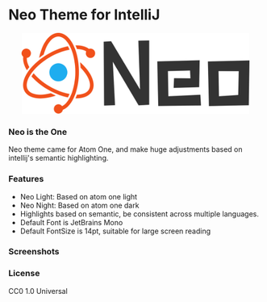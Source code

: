 # Neo Theme for IntelliJ

<p align="center"><img src="./src/main/design/SVG/title.svg" height=160/></p>

<!-- Plugin description -->

### Neo is the One

Neo theme came for Atom One, and make huge adjustments based on intellij's semantic highlighting.

### Features

- Neo Light: Based on atom one light
- Neo Night: Based on atom one dark
- Highlights based on semantic, be consistent across multiple languages.
- Default Font is JetBrains Mono
- Default FontSize is 14pt, suitable for large screen reading

### Screenshots

### License

CC0 1.0 Universal

<!-- Plugin description end -->
